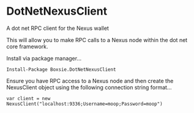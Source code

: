 # DotNetNexusClient
A dot net RPC client for the Nexus wallet

This will allow you to make RPC calls to a Nexus node within the dot net core framework.

Install via package manager...

```Install-Package Boxsie.DotNetNexusClient```

Ensure you have RPC access to a Nexus node and then create the NexusClient object using the following connection string format...

```var client = new NexusClient("localhost:9336;Username=moop;Password=moop")```
